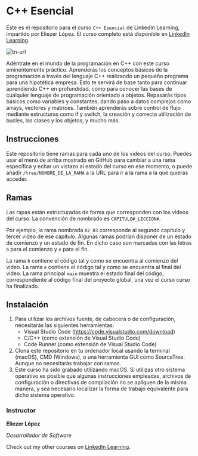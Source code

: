 # C++ Esencial
Éste es el repositorio para el curso `C++ Esencial` de LinkedIn Learning, impartido por Eliezer López. El curso completo está disponible en [LinkedIn Learning](https://www.linkedin.com/learning/c-plus-plus-esencial).

![tn-url]

Adéntrate en el mundo de la programación en C++ con este curso eminentemente práctico. Aprenderás los conceptos básicos de la programación a través del lenguaje C++ realizando un pequeño programa para una hipotética empresa. Esto te servirá de base tanto para continuar aprendiendo C++ en profundidad, como para conocer las bases de cualquier lenguaje de programación orientado a objetos. Repasarás tipos básicos como variables y constantes, dando paso a datos complejos como arrays, vectores y matrices. También aprenderás sobre control de flujo mediante estructuras como if y switch, la creación y correcta utilización de bucles, las clases y los objetos, y mucho más.

## Instrucciones
Este repositorio tiene ramas para cada uno de los videos del curso. Puedes usar el menú de arriba mostrado en GitHub para cambiar a una rama específica y echar un vistazo al estado del curso en ese momento, o puede añadir `/tree/NOMBRE_DE_LA_RAMA` a la URL para ir a la rama a la que quieras acceder.

## Ramas
Las rapas están estructuradas de forma que corresponden con los videos del curso. La convención de nombrado es `CAPITULO#_LECCION#`.

Por ejemplo, la rama nombrada `02_03` corresponde al segundo capítulo y tercer video de ese capítulo. Algunas ramas podrían disponer de un estado de comienzo y un estado de fin. En dicho caso son marcadas con las letras `b` para el comienzo y `e` para el fin.

La rama `b` contiene el código tal y como se encuentra al comienzo del video. La rama `e` contiene el código tal y como se encuentra al final del video. La rama principal `main` muestra el estado final del código, correspondiente al código final del proyecto global, una vez el curso curso ha finalizado.

## Instalación
1. Para utilizar los archivos fuente, de cabecera o de configuración, necesitarás las siguientes herramientas:
	- Visual Studio Code (https://code.visualstudio.com/download)
	- C/C++ (como extensión de Visual Studio Code)
	- Code Runner (como extensión de Visual Studio Code)
2. Clona este repositorio en tu ordenador local usando la terminal (macOS), CMD (Windows), o una herramienta GUI como SourceTree. Aunque no necesitarás trabajar con ramas.
3. Este curso ha sido grabado utilizando macOS. Si utilizas otro sistema operativo es posible que algunas instrucciones empleadas, archivos de configuración o directivas de compilación no se apliquen de la misma manera, y sea necesario localizar la forma de trabajo equivalente para dicho sistema operativo.


### Instructor

**Eliezer López**

_Desarrollador de Software_

Check out my other courses on [LinkedIn Learning](https://www.linkedin.com/learning/instructors/eliezer-lopez?u=104).

[tn-url]: https://cdn.lynda.com/course/2823310/2823310-1605533761317-16x9.jpg
